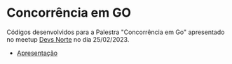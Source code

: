 # Concorrência em GO

Códigos desenvolvidos para a Palestra "Concorrência em Go" apresentado no meetup [Devs Norte](https://www.linkedin.com/company/devsnorte/) no dia 25/02/2023.

- [Apresentação](https://docs.google.com/presentation/d/1XoqGZEpn6ZLDlIpsMfhJJQb59NcQVQii/edit?usp=sharing&ouid=113634461913108389599&rtpof=true&sd=true)
